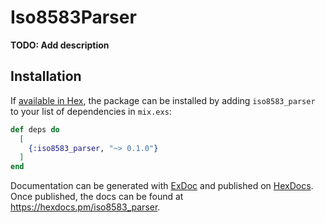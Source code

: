 # Iso8583Parser

**TODO: Add description**

## Installation

If [available in Hex](https://hex.pm/docs/publish), the package can be installed
by adding `iso8583_parser` to your list of dependencies in `mix.exs`:

```elixir
def deps do
  [
    {:iso8583_parser, "~> 0.1.0"}
  ]
end
```

Documentation can be generated with [ExDoc](https://github.com/elixir-lang/ex_doc)
and published on [HexDocs](https://hexdocs.pm). Once published, the docs can
be found at <https://hexdocs.pm/iso8583_parser>.

